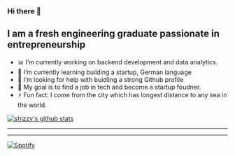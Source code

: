 ### Hi there 👋

## I am a fresh engineering graduate passionate in entrepreneurship
- :bar_chart: I’m currently working on backend development and data analytics.
- 🌱 I’m currently learning building a startup, German language
- 🤔 I’m looking for help with buidling a strong Github profile
- :dart: My goal is to find a job in tech and become a startup foudner.
- ⚡ Fun fact: I come from the city which has longest distance to any sea in the world.

[![shizzy's github stats](https://github-readme-stats.vercel.app/api?username=shirzartenwer)](https://github.com/anuraghazra/github-readme-stats)

---
<!--START_SECTION:waka-->
<!--END_SECTION:waka-->

---
[![Spotify](https://shizzy.vercel.app/api/spotify)](https://open.spotify.com/user/21j6s322bjrhxlx67pyzkc4ki)
